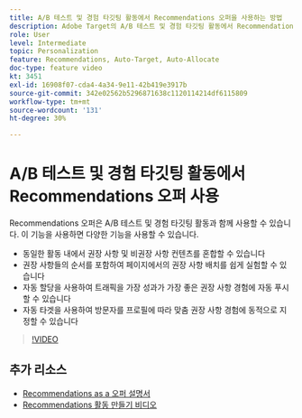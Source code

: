 ```yaml
---
title: A/B 테스트 및 경험 타깃팅 활동에서 Recommendations 오퍼을 사용하는 방법
description: Adobe Target의 A/B 테스트 및 경험 타깃팅 활동에서 Recommendations 오퍼을 사용하는 방법을 알아봅니다.
role: User
level: Intermediate
topic: Personalization
feature: Recommendations, Auto-Target, Auto-Allocate
doc-type: feature video
kt: 3451
exl-id: 16908f07-cda4-4a34-9e11-42b419e3917b
source-git-commit: 342e02562b5296871638c1120114214df6115809
workflow-type: tm+mt
source-wordcount: '131'
ht-degree: 30%

---
```


# A/B 테스트 및 경험 타깃팅 활동에서 Recommendations 오퍼 사용

Recommendations 오퍼은 A/B 테스트 및 경험 타깃팅 활동과 함께 사용할 수 있습니다. 이 기능을 사용하면 다양한 기능을 사용할 수 있습니다.

* 동일한 활동 내에서 권장 사항 및 비권장 사항 컨텐츠를 혼합할 수 있습니다
* 권장 사항들의 순서를 포함하여 페이지에서의 권장 사항 배치를 쉽게 실험할 수 있습니다
* 자동 할당을 사용하여 트래픽을 가장 성과가 가장 좋은 권장 사항 경험에 자동 푸시할 수 있습니다
* 자동 타겟을 사용하여 방문자를 프로필에 따라 맞춤 권장 사항 경험에 동적으로 지정할 수 있습니다

>[!VIDEO](https://video.tv.adobe.com/v/28878?quality=12)

## 추가 리소스

* [Recommendations as a 오퍼 설명서](https://experienceleague.adobe.com/docs/target/using/recommendations/recommendations-as-an-offer.html?lang=en)
* [Recommendations 활동 만들기 비디오](create-a-recommendations-activity.md)
